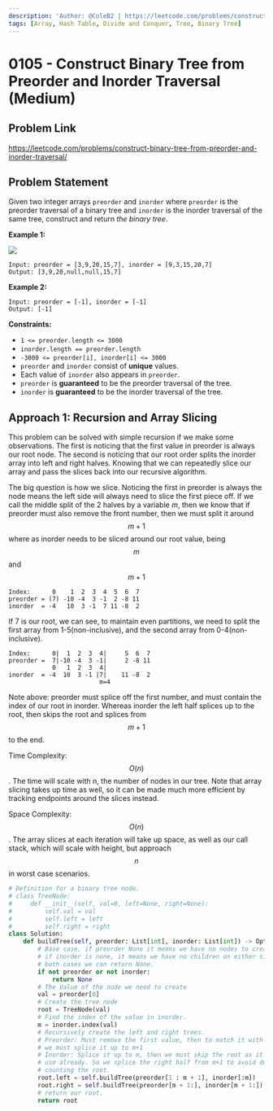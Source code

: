 ```yaml
---
description: 'Author: @ColeB2 | https://leetcode.com/problems/construct-binary-tree-from-preorder-and-inorder-traversal/'
tags: [Array, Hash Table, Divide and Conquer, Tree, Binary Tree]
---
```


# 0105 - Construct Binary Tree from Preorder and Inorder Traversal (Medium)

## Problem Link

https://leetcode.com/problems/construct-binary-tree-from-preorder-and-inorder-traversal/

## Problem Statement

Given two integer arrays `preorder` and `inorder` where `preorder` is the preorder traversal of a binary tree and `inorder` is the inorder traversal of the same tree, construct and return _the binary tree_.

**Example 1:**

![](https://assets.leetcode.com/uploads/2021/02/19/tree.jpg)

```
Input: preorder = [3,9,20,15,7], inorder = [9,3,15,20,7]
Output: [3,9,20,null,null,15,7]
```

**Example 2:**

```
Input: preorder = [-1], inorder = [-1]
Output: [-1]
```

**Constraints:**

- `1 <= preorder.length <= 3000`
- `inorder.length == preorder.length`
- `-3000 <= preorder[i], inorder[i] <= 3000`
- `preorder` and `inorder` consist of **unique** values.
- Each value of `inorder` also appears in `preorder`.
- `preorder` is **guaranteed** to be the preorder traversal of the tree.
- `inorder` is **guaranteed** to be the inorder traversal of the tree.


## Approach 1: Recursion and Array Slicing

This problem can be solved with simple recursion if we make some observations. The first is noticing that the first value in preorder is always our root node. The second is noticing that our root order splits the inorder array into left and right halves. Knowing that we can repeatedly slice our array and pass the slices back into our recursive algorithm.

The big question is how we slice. Noticing the first in preorder is always the node means the left side will always need to slice the first piece off. If we call the middle split of the 2 halves by a variable $m$, then we know that if preorder must also remove the front number, then we must split it around $$m+1$$ where as inorder needs to be sliced around our root value, being $$m$$ and $$m+1$$

```
Index:      0    1  2  3  4  5  6  7
preorder = (7) -10 -4  3 -1  2 -8 11
inorder  = -4   10  3 -1  7 11 -8  2
```

If 7 is our root, we can see, to maintain even partitions, we need to split the first array from 1-5(non-inclusive), and the second array from 0-4(non-inclusive).

```
Index:      0|  1  2  3  4|     5  6  7
preorder =  7|-10 -4  3 -1|     2 -8 11
            0   1  2  3  4|
inorder  = -4  10  3 -1 |7|    11 -8  2
                         m=4
```

Note above: preorder must splice off the first number, and must contain the index of our root in inorder. Whereas inorder the left half splices up to the root, then skips the root and splices from $$m+1$$ to the end.

Time Complexity: $$O(n)$$. The time will scale with n, the number of nodes in our tree. Note that array slicing takes up time as well, so it can be made much more efficient by tracking endpoints around the slices instead.

Space Complexity: $$O(n)$$. The array slices at each iteration will take up space, as well as our call stack, which will scale with height, but approach $$n$$ in worst case scenarios.


<Tabs>
<TabItem value="python" label="Python">
<SolutionAuthor name="@ColeB2"/>

```py
# Definition for a binary tree node.
# class TreeNode:
#     def __init__(self, val=0, left=None, right=None):
#         self.val = val
#         self.left = left
#         self.right = right
class Solution:
    def buildTree(self, preorder: List[int], inorder: List[int]) -> Optional[TreeNode]:
        # Base case, if preorder None it means we have no nodes to create
        # if inorder is none, it means we have no children on either side.
        # both cases we can return None.
        if not preorder or not inorder:
            return None
        # The Value of the node we need to create
        val = preorder[0]
        # Create the tree node
        root = TreeNode(val)
        # Find the index of the value in inorder.
        m = inorder.index(val)
        # Recursively create the left and right trees.
        # Preorder: Must remove the first value, then to match it with the inorder
        # we must splice it up to m+1
        # Inorder: Splice it up to m, then we must skip the root as it has been
        # use already. So we splice the right half from m+1 to avoid double
        # counting the root.
        root.left = self.buildTree(preorder[1 : m + 1], inorder[:m])
        root.right = self.buildTree(preorder[m + 1:], inorder[m + 1:])
        # return our root.
        return root
```

</TabItem>
</Tabs>
